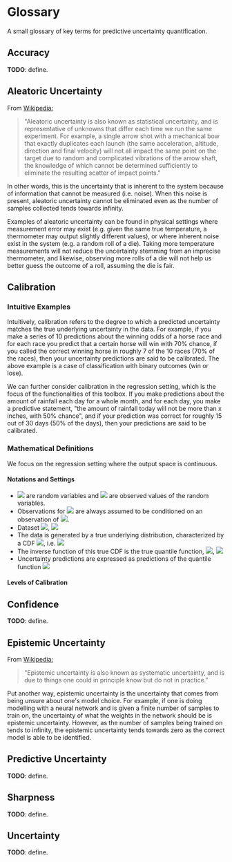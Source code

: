 # Glossary

A small glossary of key terms for predictive uncertainty quantification.

## Accuracy
**TODO**: define.

## Aleatoric Uncertainty
From [Wikipedia:](https://en.wikipedia.org/wiki/Uncertainty_quantification#:~:text=Aleatoric%20and%20epistemic%20uncertainty,-Uncertainty%20is%20sometimes&text=Aleatoric%20uncertainty%20is%20also%20known,we%20run%20the%20same%20experiment.&text=Epistemic%20uncertainty%20is%20also%20known,but%20do%20not%20in%20practice.)

> "Aleatoric uncertainty is also known as statistical uncertainty, and is representative of unknowns that differ each time we run the same experiment. For example, a single arrow shot with a mechanical bow that exactly duplicates each launch (the same acceleration, altitude, direction and final velocity) will not all impact the same point on the target due to random and complicated vibrations of the arrow shaft, the knowledge of which cannot be determined sufficiently to eliminate the resulting scatter of impact points."

In other words, this is the uncertainty that is inherent to the system because of information that cannot be measured (i.e. noise). When this noise is present, aleatoric uncertainty cannot be eliminated even as the number of samples collected tends towards infinity.

Examples of aleatoric uncertainty can be found in physical settings where measurement error may exist (e.g. given the same true temperature, a thermometer may output slightly different values), or where inherent noise exist in the system (e.g. a random roll of a die). Taking more temperature measurements will not reduce the uncertainty stemming from an imprecise thermometer, and likewise, observing more rolls of a die will not help us better guess the outcome of a roll, assuming the die is fair.  


## Calibration

### Intuitive Examples
Intuitively, calibration refers to the degree to which a predicted uncertainty matches
the true underlying uncertainty in the data.
For example, if you make a series of 10 predictions about the winning odds of a horse race
 and for each race you predict that a certain horse will win with 70% chance,
if you called the correct winning horse in roughly 7 of the 10 races (70% of the races),
then your uncertainty predictions are said to be calibrated.
The above example is a case of classification with binary outcomes (win or lose).

We can further consider calibration in the regression setting,
which is the focus of the functionalities
of this toolbox.
If you make predictions about the amount of rainfall each day for a whole month, and for each day,
you make a predictive statement, "the amount of rainfall today will not be more than x inches, with 50% chance",
and if your prediction was correct for roughly 15 out of 30 days (50% of the days), then your predictions are said to be calibrated.

### Mathematical Definitions
We focus on the regression setting where the output space is continuous.

#### Notations and Settings
<!--- <img src="https://render.githubusercontent.com/render/math?math="> -->

- <img src="https://render.githubusercontent.com/render/math?math=\mathbf{X, Y}"> are random variables and <img src="https://render.githubusercontent.com/render/math?math=x,y"> are observed values of the random variables.
- Observations for <img src="https://render.githubusercontent.com/render/math?math=\mathbf{Y}"> are always assumed to be conditioned on an observation of <img src="https://render.githubusercontent.com/render/math?math=\mathbf{X}">.
- Dataset <img src="https://render.githubusercontent.com/render/math?math=D = {(x_1, y_1), (x_2, y_2), ..., (x_n, y_n)}">, <img src="https://render.githubusercontent.com/render/math?math=x \in \mathbb{R}^{d}, y \in \mathbb{R}">
- The data is generated by a true underlying distribution, characterized by a CDF <img src="https://render.githubusercontent.com/render/math?math=F(\mathbf{Y|X})">, i.e. <img src="https://render.githubusercontent.com/render/math?math=F(k|x) = p_{\mathbf{Y}|x}(\mathbf{Y} \leq k)">
- The inverse function of this true CDF is the true quantile function, <img src="https://render.githubusercontent.com/render/math?math=Q">, <img src="https://render.githubusercontent.com/render/math?math=F(y|x) = p\Leftrightarrow Q(p|x) = y">
- Uncertainty predictions are expressed as predictions of the quantile function <img src="https://render.githubusercontent.com/render/math?math=\hat{Q}(p|x)">

#### Levels of Calibration









## Confidence
**TODO**: define.

## Epistemic Uncertainty
From [Wikipedia:](https://en.wikipedia.org/wiki/Uncertainty_quantification#:~:text=Aleatoric%20and%20epistemic%20uncertainty,-Uncertainty%20is%20sometimes&text=Aleatoric%20uncertainty%20is%20also%20known,we%20run%20the%20same%20experiment.&text=Epistemic%20uncertainty%20is%20also%20known,but%20do%20not%20in%20practice.)

> "Epistemic uncertainty is also known as systematic uncertainty, and is due to things one could in principle know but do not in practice."

Put another way, epistemic uncertainty is the uncertainty that comes from being unsure about one's model choice. For example, if one is doing modelling with a neural network and is given a finite number of samples to train on, the uncertainty of what the weights in the network should be is epistemic uncertainty. However, as the number of samples being trained on tends to infinity, the epistemic uncertainty tends towards zero as the correct model is able to be identified.

## Predictive Uncertainty
**TODO**: define.

## Sharpness
**TODO**: define.

## Uncertainty
**TODO**: define.
